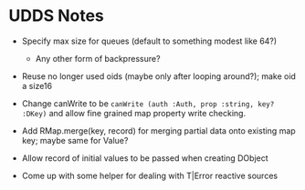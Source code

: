 # UDDS Notes

- Specify max size for queues (default to something modest like 64?)
  - Any other form of backpressure?

- Reuse no longer used oids (maybe only after looping around?); make oid a size16

- Change canWrite to be `canWrite (auth :Auth, prop :string, key? :DKey)` and allow fine grained
  map property write checking.

- Add RMap.merge(key, record) for merging partial data onto existing map key; maybe same for Value?

- Allow record of initial values to be passed when creating DObject

- Come up with some helper for dealing with T|Error reactive sources
